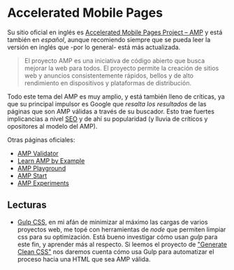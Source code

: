 # Accelerated Mobile Pages

Su sitio oficial en inglés es [Accelerated Mobile Pages Project – AMP](https://www.ampproject.org) y está también en _español_, aunque recomiendo siempre que se pueda leer la versión en inglés que -por lo general- está más actualizada.

>El proyecto AMP es una iniciativa de código abierto que busca mejorar la web para todos. El proyecto permite la creación de sitios web y anuncios consistentemente rápidos, bellos y de alto rendimiento en dispositivos y plataformas de distribución.

Todo este tema del AMP es muy amplio, y está también lleno de críticas, ya que su principal impulsor es Google que _resalta los resultados_ de las páginas que son AMP válidas a través de su buscador. Esto trae fuertes implicancias a nivel [SEO](/c/seo.md) y de ahí su popularidad (y lluvia de críticos y opositores al modelo del AMP).

Otras páginas oficiales:

- [AMP Validator](https://validator.ampproject.org/)
- [Learn AMP by Example](https://ampbyexample.com/)
- [AMP Playground](https://ampbyexample.com/playground/)
- [AMP Start](https://www.ampstart.com/)
- [AMP Experiments](https://cdn.ampproject.org/experiments.html)

## Lecturas

- [Gulp CSS](/c/js/webs.md#gulp-css), en mi afán de minimizar al máximo las cargas de varios proyectos web, me topé con herramientas de _node_ que permiten limpiar css para su optimización. Está bueno investigar cómo usan _gulp_ para este fin, y aprender más al respecto. Si leemos el proyecto de ["Generate Clean CSS"](https://github.com/uncompiled/amp-bootstrap-example#step-4-generate-clean-css) nos daremos cuenta cómo usa Gulp para automatizar el proceso hacia una HTML que sea AMP válida.
